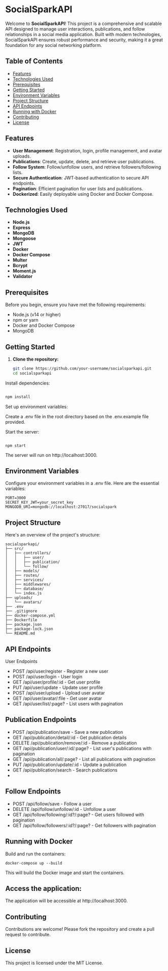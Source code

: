 # SocialSparkAPI

Welcome to **SocialSparkAPI**! This project is a comprehensive and scalable API designed to manage user interactions, publications, and follow relationships in a social media application. Built with modern technologies, SocialSparkAPI ensures robust performance and security, making it a great foundation for any social networking platform.

## Table of Contents

- [Features](#features)
- [Technologies Used](#technologies-used)
- [Prerequisites](#prerequisites)
- [Getting Started](#getting-started)
- [Environment Variables](#environment-variables)
- [Project Structure](#project-structure)
- [API Endpoints](#api-endpoints)
- [Running with Docker](#running-with-docker)
- [Contributing](#contributing)
- [License](#license)

## Features

- **User Management**: Registration, login, profile management, and avatar uploads.
- **Publications**: Create, update, delete, and retrieve user publications.
- **Follow System**: Follow/unfollow users, and retrieve followers/following lists.
- **Secure Authentication**: JWT-based authentication to secure API endpoints.
- **Pagination**: Efficient pagination for user lists and publications.
- **Dockerized**: Easily deployable using Docker and Docker Compose.

## Technologies Used

- **Node.js**
- **Express**
- **MongoDB**
- **Mongoose**
- **JWT**
- **Docker**
- **Docker Compose**
- **Multer**
- **Bcrypt**
- **Moment.js**
- **Validator**

## Prerequisites

Before you begin, ensure you have met the following requirements:

- Node.js (v14 or higher)
- npm or yarn
- Docker and Docker Compose
- MongoDB

## Getting Started

1. **Clone the repository:**

   ```sh
   git clone https://github.com/your-username/socialsparkapi.git
   cd socialsparkapi
Install dependencies:

 ```sh

npm install
 ```
Set up environment variables:

Create a .env file in the root directory based on the .env.example file provided.

Start the server:

 ```

npm start
 ```
The server will run on http://localhost:3000.

## Environment Variables
Configure your environment variables in a .env file. Here are the essential variables:

 ```
PORT=3000
SECRET_KEY_JWT=your_secret_key
MONGODB_URI=mongodb://localhost:27017/socialspark

 ```

## Project Structure
Here's an overview of the project's structure:
 ```
socialsparkapi/
├── src/
│   ├── controllers/
│   │   ├── user/
│   │   ├── publication/
│   │   └── follow/
│   ├── models/
│   ├── routes/
│   ├── services/
│   ├── middlewares/
│   ├── database/
│   └── index.js
├── uploads/
│   └── avatars/
├── .env
├── .gitignore
├── docker-compose.yml
├── Dockerfile
├── package.json
├── package-lock.json
└── README.md
 ```
## API Endpoints
User Endpoints
- POST /api/user/register - Register a new user
- POST /api/user/login - User login
- GET /api/user/profile/:id - Get user profile
- PUT /api/user/update - Update user profile
- POST /api/user/upload - Upload user avatar
- GET /api/user/avatar/:file - Get user avatar
- GET /api/user/list/:page? - List users with pagination

## Publication Endpoints
- POST /api/publication/save - Save a new publication
- GET /api/publication/detail/:id - Get publication details
- DELETE /api/publication/remove/:id - Remove a publication
- GET /api/publication/user/:id/:page? - List user's publications with pagination
- GET /api/publication/all/:page? - List all publications with pagination
- PUT /api/publication/update/:id - Update a publication
- GET /api/publication/search - Search publications
- 
## Follow Endpoints
- POST /api/follow/save - Follow a user
- DELETE /api/follow/unfollow/:id - Unfollow a user
- GET /api/follow/following/:id?/:page? - Get users followed with pagination
- GET /api/follow/followers/:id?/:page? - Get followers with pagination

## Running with Docker
Build and run the containers:
 ```
docker-compose up --build
 ```
This will build the Docker image and start the containers.

## Access the application:

The application will be accessible at http://localhost:3000.

## Contributing
Contributions are welcome! Please fork the repository and create a pull request to contribute.

## License
This project is licensed under the MIT License.


